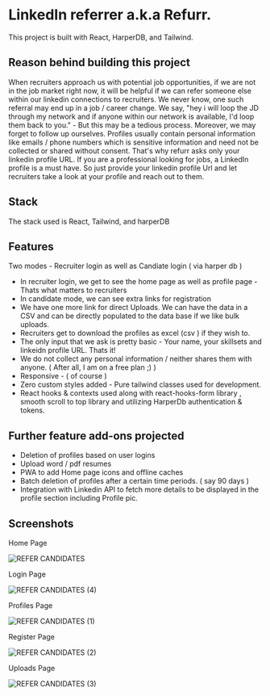 # LinkedIn referrer a.k.a Refurr.

This project is built with React, HarperDB, and Tailwind.

## Reason behind building this project

When recruiters approach us with potential job opportunities, if we are not in the job market right now, it will be helpful if we can refer someone else within our linkedin connections to recruiters. We never know, one such referral may end up in a job / career change. We say, "hey i will loop the JD through my network and if anyone within our network is available, I'd loop them back to you." - But this may be a tedious process. Moreover, we may forget to follow up ourselves. 
Profiles usually contain personal information like emails / phone numbers which is sensitive information and need not be collected or shared without consent. That's why refurr asks only your linkedin profile URL. If you are a professional looking for jobs, a LinkedIn profile is a must have. So just provide your linkedin profile Url and let recruiters take a look at your profile and reach out to them. 

## Stack

The stack used is React, Tailwind, and harperDB 

## Features 

Two modes - Recruiter login as well as Candiate login ( via harper db )
- In recruiter login, we get to see the home page as well as profile page - Thats what matters to recruiters
- In candidate mode, we can see extra links for registration
- We have one more link for direct Uploads. We can have the data in a CSV and can be directly populated to the data base if we like bulk uploads. 
- Recruiters get to download the profiles as excel (csv ) if they wish to. 
- The only input that we ask is pretty basic - Your name, your skillsets and linkeidn profile URL. Thats it!
- We do not collect any personal information / neither shares them with anyone. ( After all, I am on a free plan ;) )
- Responsive - ( of course )
- Zero custom styles added - Pure tailwind classes used for development.
- React hooks & contexts used along with react-hooks-form library , smooth scroll to top library and utilizing HarperDb authentication & tokens. 

## Further feature add-ons projected 

- Deletion of profiles based on user logins 
- Upload word / pdf resumes 
- PWA to add Home page icons and offline caches
- Batch deletion of profiles after a certain time periods. ( say 90 days )
- Integration with Linkedin API to fetch more details to be displayed in the profile section including Profile pic. 

## Screenshots

Home Page 

![REFER CANDIDATES](https://user-images.githubusercontent.com/5024456/123884339-036fcb00-d919-11eb-9e4a-eac1cd69c758.png)

Login Page 

![REFER CANDIDATES (4)](https://user-images.githubusercontent.com/5024456/123884373-15ea0480-d919-11eb-850c-7daec44bc6a1.png)

Profiles Page

![REFER CANDIDATES (1)](https://user-images.githubusercontent.com/5024456/123884400-269a7a80-d919-11eb-8a8b-43213e39e800.png)

Register Page 

![REFER CANDIDATES (2)](https://user-images.githubusercontent.com/5024456/123884417-32863c80-d919-11eb-99d4-63d24f1c5f2a.png)

Uploads Page 

![REFER CANDIDATES (3)](https://user-images.githubusercontent.com/5024456/123884438-3e71fe80-d919-11eb-9cd6-59fad734a422.png)




